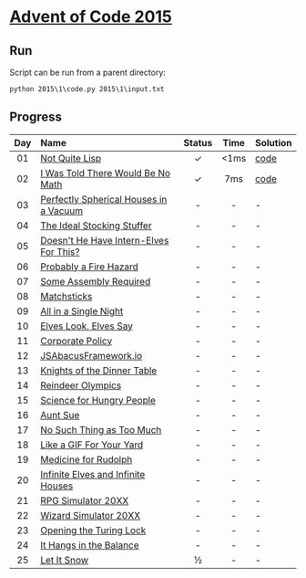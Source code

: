 # [Advent of Code 2015](https://adventofcode.com/2015/)

## Run
Script can be run from a parent directory:
```shell
python 2015\1\code.py 2015\1\input.txt
```

## Progress

| Day | Name | Status | Time | Solution | 
|:---:|:---|:---:|:---:|:---|
| 01 | [Not Quite Lisp](https://adventofcode.com/2015/day/1) | ✓ | <1ms | [code](https://github.com/wstaszewski/AdventOfCode/blob/main/Python/2015/1/code.py) |
| 02 | [I Was Told There Would Be No Math](https://adventofcode.com/2015/day/2) | ✓ | 7ms | [code](https://github.com/wstaszewski/AdventOfCode/blob/main/Python/2015/2/code.py) |
| 03 | [Perfectly Spherical Houses in a Vacuum](https://adventofcode.com/2015/day/3) | - | - | - |
| 04 | [The Ideal Stocking Stuffer](https://adventofcode.com/2015/day/4) | - | - | - |
| 05 | [Doesn't He Have Intern-Elves For This?](https://adventofcode.com/2015/day/5) | - | - | - |
| 06 | [Probably a Fire Hazard](https://adventofcode.com/2015/day/6) | - | - | - |
| 07 | [Some Assembly Required](https://adventofcode.com/2015/day/7) | - | - | - |
| 08 | [Matchsticks](https://adventofcode.com/2015/day/8) | - | - | - |
| 09 | [All in a Single Night](https://adventofcode.com/2015/day/9) | - | - | - |
| 10 | [Elves Look, Elves Say](https://adventofcode.com/2015/day/10) | - | - | - |
| 11 | [Corporate Policy](https://adventofcode.com/2015/day/11) | - | - | - |
| 12 | [JSAbacusFramework.io](https://adventofcode.com/2015/day/12) | - | - | - |
| 13 | [Knights of the Dinner Table](https://adventofcode.com/2015/day/13) | - | - | - |
| 14 | [Reindeer Olympics](https://adventofcode.com/2015/day/14) | - | - | - |
| 15 | [Science for Hungry People](https://adventofcode.com/2015/day/15) | - | - | - |
| 16 | [Aunt Sue](https://adventofcode.com/2015/day/16) | - | - | - |
| 17 | [No Such Thing as Too Much](https://adventofcode.com/2015/day/17) | - | - | - |
| 18 | [Like a GIF For Your Yard](https://adventofcode.com/2015/day/18) | - | - | - |
| 19 | [Medicine for Rudolph](https://adventofcode.com/2015/day/19) | - | - | - |
| 20 | [Infinite Elves and Infinite Houses](https://adventofcode.com/2015/day/20) | - | - | - |
| 21 | [RPG Simulator 20XX](https://adventofcode.com/2015/day/21) | - | - | - |
| 22 | [Wizard Simulator 20XX](https://adventofcode.com/2015/day/22) | - | - | - |
| 23 | [Opening the Turing Lock](https://adventofcode.com/2015/day/23) | - | - | - |
| 24 | [It Hangs in the Balance](https://adventofcode.com/2015/day/24) | - | - | - |
| 25 | [Let It Snow](https://adventofcode.com/2015/day/25) | ½ | - | - |

